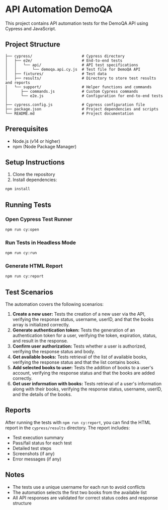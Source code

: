 # API Automation DemoQA

This project contains API automation tests for the DemoQA API using Cypress and JavaScript.

## Project Structure

```
├── cypress/                      # Cypress directory
│   ├── e2e/                      # End-to-end tests
│   │   └── api/                  # API test specifications
│   │       └── demoqa.api.cy.js  # Test file for DemoQA API
│   ├── fixtures/                 # Test data
│   ├── results/                  # Directory to store test results and reports
│   └── support/                  # Helper functions and commands
│      ├── commands.js            # Custom Cypress commands
│      └── e2e.js                 # Configuration for end-to-end tests
│   
├── cypress.config.js             # Cypress configuration file
├── package.json                  # Project dependencies and scripts
└── README.md                     # Project documentation
```

## Prerequisites

- Node.js (v14 or higher)
- npm (Node Package Manager)

## Setup Instructions

1. Clone the repository
2. Install dependencies:
```bash
npm install
```

## Running Tests

### Open Cypress Test Runner
```bash
npm run cy:open
```

### Run Tests in Headless Mode
```bash
npm run cy:run
```

### Generate HTML Report
```bash
npm run cy:report
```

## Test Scenarios

The automation covers the following scenarios:

1.  **Create a new user:** Tests the creation of a new user via the API, verifying the response status, username, userID, and that the books array is initialized correctly.
2.  **Generate authentication token:** Tests the generation of an authentication token for a user, verifying the token, expiration, status, and result in the response.
3.  **Confirm user authorization:** Tests whether a user is authorized, verifying the response status and body.
4.  **Get available books:** Tests retrieval of the list of available books, verifying the response status and that the list contains books.
5.  **Add selected books to user:** Tests the addition of books to a user's account, verifying the response status and that the books are added correctly.
6.  **Get user information with books:** Tests retrieval of a user's information along with their books, verifying the response status, username, userID, and the details of the books.

## Reports

After running the tests with `npm run cy:report`, you can find the HTML report in the `cypress/results` directory. The report includes:

- Test execution summary
- Pass/fail status for each test
- Detailed test steps
- Screenshots (if any)
- Error messages (if any)

## Notes

- The tests use a unique username for each run to avoid conflicts
- The automation selects the first two books from the available list
- All API responses are validated for correct status codes and response structure